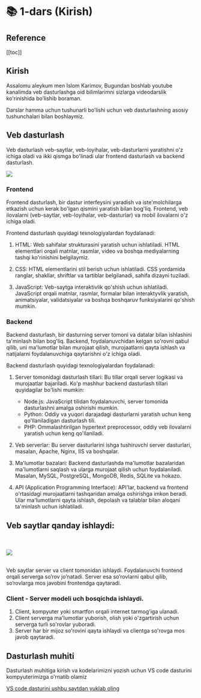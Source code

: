 # 📚 1-dars (Kirish)

<h2>Reference</h2>

[[toc]]

## Kirish

Assalomu aleykum men Islom Karimov, Bugundan boshlab youtube kanalimda veb dasturlashga oid bilimlarimni sizlarga videodarslik ko'rinishida bo’lishib boraman. 

Darslar hamma uchun tushunarli bo’lishi uchun veb dasturlashning asosiy tushunchalari bilan boshlaymiz.

## Veb dasturlash
Veb dasturlash veb-saytlar, veb-loyihalar, veb-dasturlarni yaratishni o'z ichiga oladi va ikki qismga bo'linadi ular frontend dasturlash va backend dasturlash.

<img src='/images/html1.jpg'>

### Frontend

Frontend dasturlash, bir dastur interfeysini yaradish va iste'molchilarga etkazish uchun kerak bo'lgan qismini yaratish bilan bog'liq. Frontend, veb ilovalarni (veb-saytlar, veb-loyihalar, veb-dasturlar) va mobil ilovalarni o'z ichiga oladi.

Frontend dasturlash quyidagi texnologiyalardan foydalanadi:

1. HTML: Web sahifalar strukturasini yaratish uchun ishlatiladi. HTML elementlari orqali matnlar, rasmlar, video va boshqa mediyalarning tashqi ko'rinishini belgilaymiz.

2. CSS: HTML elementlarini stil berish uchun ishlatiladi. CSS yordamida ranglar, shakllar, shriftlar va tartiblar belgilanadi, sahifa dizayni tuziladi.

3. JavaScript: Veb-saytga interaktivlik qo'shish uchun ishlatiladi. JavaScript orqali matnlar, rasmlar, formalar bilan interaktyvlik yaratish, animatsiyalar, validatsiyalar va boshqa boshqaruv funksiyalarini qo'shish mumkin.

### Backend

Backend dasturlash, bir dasturning server tomoni va datalar bilan ishlashini ta'minlash bilan bog'liq. Backend, foydalanuvchidan kelgan so'rovni qabul qilib, uni ma'lumotlar bilan murojaat qilish, murojaatlarni qayta ishlash va natijalarni foydalanuvchiga qaytarishni o'z ichiga oladi.

Backend dasturlash quyidagi texnologiyalardan foydalanadi:

1. Server tomonidagi dasturlash tillari: Bu tillar orqali server logikasi va murojaatlar bajariladi. Ko'p mashhur backend dasturlash tillari quyidagilar bo'lishi mumkin:
   - Node.js: JavaScript tilidan foydalanuvchi, server tomonida dasturlashni amalga oshirishi mumkin.
   - Python: Oddiy va yuqori darajadagi dasturlarni yaratish uchun keng qo'llaniladigan dasturlash tili.
   - PHP: Ommalashtirilgan hypertext preprocessor, oddiy veb ilovalarni yaratish uchun keng qo'llaniladi.

2. Veb serverlar: Bu server dasturlarini ishga tushiruvchi server dasturlari, masalan, Apache, Nginx, IIS va boshqalar.

3. Ma'lumotlar bazalari: Backend dasturlashda ma'lumotlar bazalaridan ma'lumotlarni saqlash va ularga murojaat qilish uchun foydalaniladi. Masalan, MySQL, PostgreSQL, MongoDB, Redis, SQLite va hokazo.

4. API (Application Programming Interface): API'lar, backend va frontend o'rtasidagi murojaatlarni tashqaridan amalga oshirishga imkon beradi. Ular ma'lumotlarni qayta ishlash, depolash va talablar bilan aloqani ta'minlash uchun ishlatiladi. 


     
## Veb saytlar qanday ishlaydi: 

<br><br>
<img src='/images/html2.webp'>
<br><br>

Veb saytlar server va client tomonidan ishlaydi. Foydalanuvchi frontend orqali serverga so’rov jo’natadi. Server esa so’rovlarni qabul qilib, so’rovlarga mos javobini frontendga qaytaradi.

### Client - Server modeli uch bosqichda ishlaydi.

1. Client, kompyuter yoki smartfon orqali internet tarmog'iga ulanadi.
2. Client serverga ma'lumotlar yuborish, olish yoki o'zgartirish uchun serverga turli so'rovlar yuboradi.
3. Server har bir mijoz so'rovini qayta ishlaydi va clientga so'rovga mos javob qaytaradi.

## Dasturlash muhiti

Dasturlash muhitiga kirish va kodelarimizni yozish uchun VS code dasturini kompyuterimizga o'rnatib olamiz

<a href="https://code.visualstudio.com/download">VS code dasturini ushbu saytdan yuklab oling</a>

